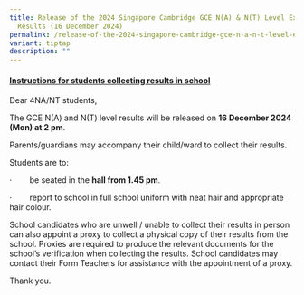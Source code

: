 ```yaml
---
title: Release of the 2024 Singapore Cambridge GCE N(A) & N(T) Level Examination
  Results (16 December 2024)
permalink: /release-of-the-2024-singapore-cambridge-gce-n-a-n-t-level-examination-results-16-december-2024/
variant: tiptap
description: ""
---
```

<h4><strong><u>Instructions for students collecting results in school</u></strong></h4>
<p>Dear 4NA/NT students,</p>
<p></p>
<p>The GCE N(A) and N(T) level results will be released on <strong>16 December 2024 (Mon) at 2 pm</strong>.</p>
<p>Parents/guardians may accompany their child/ward to collect their results.</p>
<p></p>
<p>Students are to:</p>
<p>·&nbsp;&nbsp;&nbsp;&nbsp;&nbsp;&nbsp;&nbsp; be seated in the <strong>hall from 1.45 pm</strong>.</p>
<p>·&nbsp;&nbsp;&nbsp;&nbsp;&nbsp;&nbsp;&nbsp; report to school in full school
uniform with neat hair and appropriate hair colour.</p>
<p></p>
<p>School candidates who are unwell / unable to collect their results in
person can also appoint a proxy to collect a physical copy of their results
from the school. Proxies are required to produce the relevant documents
for the school’s verification when collecting the results. School candidates
may contact their Form Teachers for assistance with the appointment of
a proxy.</p>
<p></p>
<p>Thank you.</p>